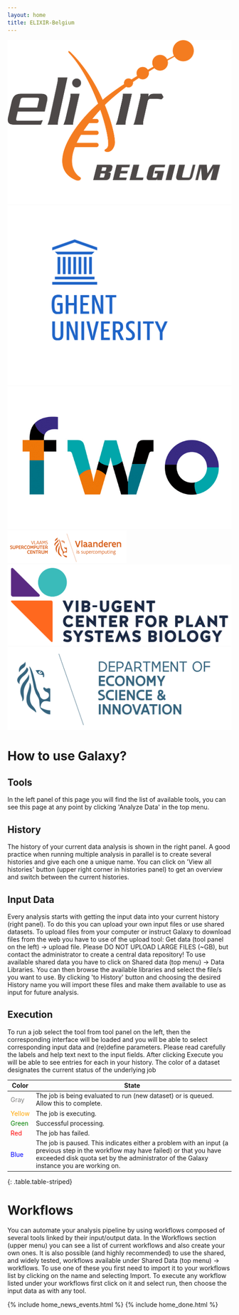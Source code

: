 ```yaml
---
layout: home
title: ELIXIR-Belgium
---
```


<div class="row eu-image-box">
	<a href="https://www.elixir-belgium.org/" target="_blank">
		<img src="/assets/media/ELIXIR_BELGIUM_white_background.png"  class="img-responsive eu-image"/>
	</a>
	<a href="https://www.ugent.be/en" target="_blank">
		<img src="/assets/media/UGent_EN.png"  class="img-responsive eu-image"/>
	</a>
        <a target="_blank">
                <img src="/assets/media/fwo_logo.jpg"  class="img-responsive eu-image"/>
        </a>
	<a href="https://www.vscentrum.be/" target="_blank">
		<img src="/assets/media/VSC_new_logo.webp"  class="img-responsive eu-image"/>
	</a>
	<a href="http://www.vib.be/en/pages/default.aspx" target="_blank">
		<img src="/assets/media/vib_rf_plant_systems_biology_rgb_pos.png"  class="img-responsive eu-image"/>
	</a>
        <a target="_blank">
                <img src="/assets/media/EWI_leeuw_ENG.jpg"  class="img-responsive eu-image"/>
        </a>


</div>

# How to use Galaxy?

## Tools

In the left panel of this page you will find the list of available tools, you can see this page at any point by clicking 'Analyze Data' in the top menu.

## History

The history of your current data analysis is shown in the right panel. A good practice when running multiple analysis in parallel is to create several histories and give each one a unique name.
You can click on 'View all histories' button (upper right corner in histories panel) to get an overview and switch between the current histories.

## Input Data

Every analysis starts with getting the input data into your current history (right panel). To do this you can upload your own input files or use shared datasets.
To upload files from your computer or instruct Galaxy to download files from the web you have to use of the upload tool: Get data (tool panel on the left) → upload file. Please DO NOT UPLOAD LARGE FILES (~GB), but contact the administrator to create a central data repository!
To use available shared data you have to click on Shared data (top menu) → Data Libraries. You can then browse the available libraries and select the file/s you want to use. By clicking 'to History' button and choosing the desired History name you will import these files and make them available to use as input for future analysis.

## Execution

To run a job select the tool from tool panel on the left, then the corresponding interface will be loaded and you will be able to select corresponding input data and (re)define parameters.
Please read carefully the labels and help text next to the input fields. After clicking Execute you will be able to see entries for each  in your history.
The color of a dataset designates the current status of the underlying job

Color                                     | State
---                                       | ---
<span style="color: gray">Gray</span>     | The job is being evaluated to run (new dataset) or is queued. Allow this to complete.
<span style="color: orange">Yellow</span> | The job is executing.
<span style="color: green">Green</span>   | Successful processing.
<span style="color: red">Red</span>       | The job has failed.
<span style="color: blue">Blue</span>     | The job is paused. This indicates either a problem with an input (a previous step in the workflow may have failed) or that you have exceeded disk quota set by the administrator of the Galaxy instance you are working on.
{: .table.table-striped}

# Workflows

You can automate your analysis pipeline by using workflows composed of several tools linked by their input/output data. In the Workflows section (upper menu) you can see a list of current workflows and also create your own ones.
It is also possible (and highly recommended) to use the shared, and widely tested, workflows available under Shared Data (top menu) → workflows. To use one of these you first need to import it to your workflows list by clicking on the name and selecting Import. To execute any workflow listed under your workflows first click on it and select run, then choose the input data as with any tool.


{% include home_news_events.html %}
{% include home_done.html %}
